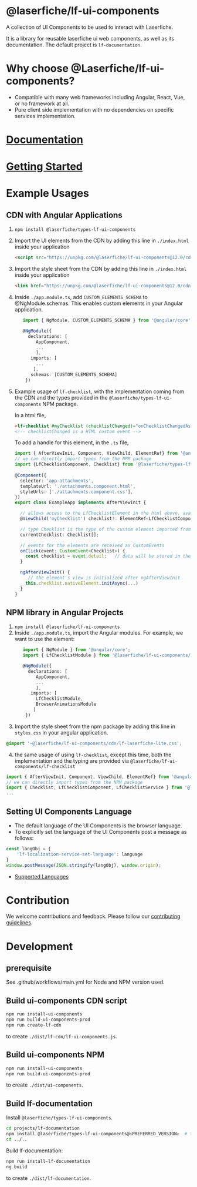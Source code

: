 # @laserfiche/lf-ui-components

A collection of UI Components to be used to interact with Laserfiche.

It is a library for reusable laserfiche ui web components, as well as its documentation.
The default project is `lf-documentation`.

# Why choose @Laserfiche/lf-ui-components?

- Compatible with many web frameworks including Angular, React, Vue, or no framework at all.
- Pure client side implementation with no dependencies on specific services implementation.

# [Documentation](https://unpkg.com/@laserfiche/lf-ui-components@12.0/cdn/index.html#/)

# [Getting Started](https://unpkg.com/@laserfiche/lf-ui-components@12.0/cdn/index.html#/getting-started)

# Example Usages 

## CDN with Angular Applications
1. `npm install @laserfiche/types-lf-ui-components`
2. Import the UI elements from the CDN by adding this line in `./index.html` inside your application
   ```html
   <script src="https://unpkg.com/@laserfiche/lf-ui-components@12.0/cdn/lf-ui-components.js" defer></script>
   ```
3. Import the style sheet from the CDN by adding this line in `./index.html` inside your application
   ```html
   <link href="https://unpkg.com/@laserfiche/lf-ui-components@12.0/cdn/lf-laserfiche-lite.css"  rel="stylesheet"/>
   ```
4. Inside `./app.module.ts`, add `CUSTOM_ELEMENTS_SCHEMA` to @NgModule.schemas. This enables custom elements in your Angular application.
   ```TypeScript
      import { NgModule, CUSTOM_ELEMENTS_SCHEMA } from '@angular/core';

      @NgModule({
        declarations: [
           AppComponent,
           ...
           ],
         imports: [
           ...
          ],
         schemas: [CUSTOM_ELEMENTS_SCHEMA]
       })
   ```
5. Example usage of `lf-checklist`, with the implementation coming from the CDN and the types provided in the `@laserfiche/types-lf-ui-components` NPM package.

   In a html file, 
   ```html
   <lf-checklist #myChecklist (checklistChanged)="onChecklistChangedAsync($event)"></lf-checklist>
   <!-- checklistChanged is a HTML custom event -->
   ```
   To add a handle for this element, in the `.ts` file,
   ```ts
   import { AfterViewInit, Component, ViewChild, ElementRef} from '@angular/core';
   // we can directly import types from the NPM package
   import {LfChecklistComponent, Checklist} from '@laserfiche/types-lf-ui-components';  
  
   @Component({
     selector: 'app-attachments',
     templateUrl: './attachments.component.html',
     styleUrls: ['./attachments.component.css'],
   })
   export class ExampleApp implements AfterViewInit {

     // allows access to the LfChecklistElement in the html above, available starting in ngAfterViewInit hook
     @ViewChild('myChecklist') checklist!: ElementRef<LfChecklistComponent>; 

     // type Checklist is the type of the custom element imported from the NPM package
     currentChecklist: Checklist[]; 

     // events for the elements are received as CustomEvents
     onClick(event: CustomEvent<Checklist>) {
       const checklist = event.detail;   // data will be stored in the detail property
     }

     ngAfterViewInit() {
        // the element's view is initialized after ngAfterViewInit
       this.checklist.nativeElement.initAsync(...)
     }
   }
   ```
## NPM library in Angular Projects

1. `npm install @laserfiche/lf-ui-components`
2. Inside `./app.module.ts`, import the Angular modules. For example, we want to use the <lf-checklist> element:
   ```TypeScript
      import { NgModule } from '@angular/core';
      import { LfChecklistModule } from '@laserfiche/lf-ui-components/lf-checklist';

      @NgModule({
        declarations: [
           AppComponent,
           ...
           ],
         imports: [
           LfChecklistModule,
           BrowserAnimationsModule
          ]
       })
   ```
3. Import the style sheet from the npm package by adding this line in `styles.css` in your angular application.
```css
@import '~@laserfiche/lf-ui-components/cdn/lf-laserfiche-lite.css';
```
4. the same usage of using `lf-checklist`, except this time, both the implementation and the typing are provided via `@laserfiche/lf-ui-components/lf-checklist`


  ```ts
  import { AfterViewInit, Component, ViewChild, ElementRef} from '@angular/core';
  // we can directly import types from the NPM package
  import { Checklist, LfChecklistComponent, LfChecklistService } from '@laserfiche/lf-ui-components/lf-checklist';
  ...
  ```
## Setting UI Components Language

- The default language of the UI Components is the browser language.
- To explicitly set the language of the UI Components post a message as follows:

```typescript
const langObj = {
    'lf-localization-service-set-language': language
}
window.postMessage(JSON.stringify(langObj), window.origin);
```

- [Supported Languages](https://www.jsdelivr.com/package/npm/@laserfiche/lf-resource-library?path=resources%2Flaserfiche-base)

# Contribution

We welcome contributions and feedback. Please follow our [contributing guidelines](https://github.com/Laserfiche/lf-ui-components/blob/12.x/CONTRIBUTING.md).

# Development 

## prerequisite

See .github/workflows/main.yml for Node and NPM version used.

## Build ui-components CDN script

```sh
npm run install-ui-components
npm run build-ui-components-prod
npm run create-lf-cdn
```
to create `./dist/lf-cdn/lf-ui-components.js`.

## Build ui-components NPM

```sh
npm run install-ui-components
npm run build-ui-components-prod
```
to create `./dist/ui-components`.
## Build lf-documentation

Install `@laserfiche/types-lf-ui-components`.
```sh
cd projects/lf-documentation
npm install @laserfiche/types-lf-ui-components@<PREFERRED_VERSION>  # to overwrite the version of @laserfiche/types-lf-ui-components in projects/lf-documentation/package.json
cd ../..
```
Build lf-documentation:
```sh
npm run install-lf-documentation
ng build
```
to create `./dist/lf-documentation`.
